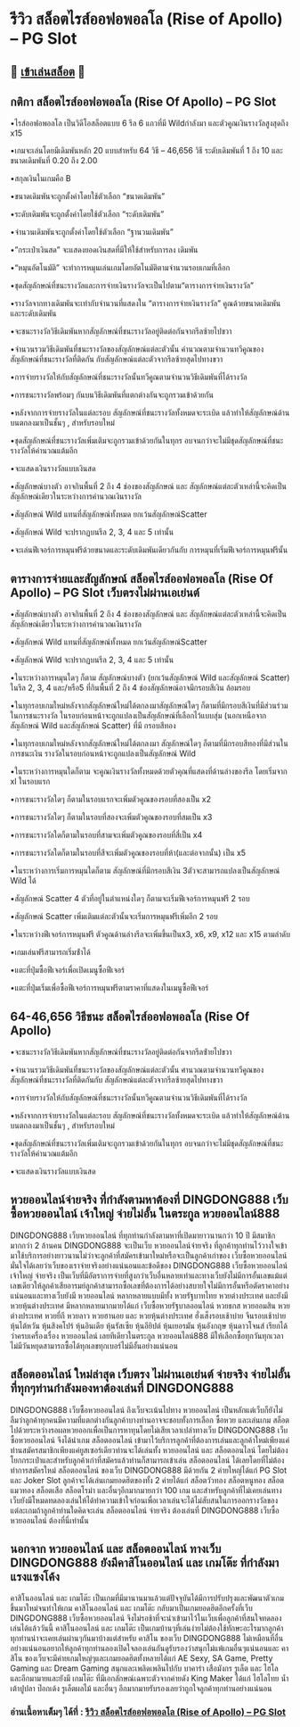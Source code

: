 # รีวิว สล็อตไรส์ออฟอพอลโล (Rise of Apollo) – PG Slot

## 🎰 [เข้าเล่นสล็อต](https://bit.ly/3ryTLaH) 🎰

## กติกา สล็อตไรส์ออฟอพอลโล (Rise Of Apollo) – PG Slot

•ไรส์ออฟอพอลโล เป็นวิดีโอสล็อตแบบ 6 รีล 6 แถวที่มี Wildกําลังมา และตัวคูณเงินรางวัลสูงสุดถึง x15

•เกมจะเล่นโดยมีเดิมพันหลัก 20 แบบสําหรับ 64 วิธี – 46,656 วิธี ระดับเดิมพันที่ 1 ถึง 10 และขนาดเดิมพันที่ 0.20 ถึง 2.00

•สกุลเงินในเกมคือ B

•ขนาดเดิมพันจะถูกตั้งค่าโดยใช้ตัวเลือก “ขนาดเดิมพัน”

•ระดับเดิมพันจะถูกตั้งค่าโดยใช้ตัวเลือก “ระดับเดิมพัน”

•จํานวนเดิมพันจะถูกตั้งค่าโดยใช้ตัวเลือก “ฐานวนเดิมพัน”

•”กระเป๋าเงินสด” จะแสดงยอดเงินสดที่มีให้ใช้สําหรับการลง เดิมพัน

•“หมุนอัตโนมัติ” จะทําการหมุนเล่นเกมโดยอัตโนมัติตามจํานวนรอบเกมที่เลือก

•ชุดสัญลักษณ์ที่ชนะรางวัลและการจ่ายเงินรางวัลจะเป็นไปตาม“ตารางการจ่ายเงินรางวัล”

•รางวัลจากทางเดิมพันจะเท่ากับจํานวนที่แสดงใน “ตารางการจ่ายเงินรางวัล” คูณด้วยขนาดเดิมพันและระดับเดิมพัน

•จะชนะรางวัลวิธีเดิมพันหากสัญลักษณ์ที่ชนะรางวัลอยู่ติดต่อกันจากรีลซ้ายไปขวา

•จํานวนรวมวิธีเดิมพันที่ชนะรางวัลของสัญลักษณ์แต่ละตัวนั้น คํานวณตามจํานวนทวีคูณของสัญลักษณ์ที่ชนะรางวัลที่ติดกัน กับสัญลักษณ์แต่ละตัวจากรีลซ้ายสุดไปทางขวา

•การจ่ายรางวัลให้กับสัญลักษณ์ที่ชนะรางวัลนั้นทวีคูณตามจํานวนวิธีเดิมพันที่ได้รางวัล

•การชนะรางวัลพร้อมๆ กันบนวิธีเดิมพันที่แตกต่างกันจะถูกรวมเข้าด้วยกัน

•หลังจากการจ่ายรางวัลในแต่ละรอบ สัญลักษณ์ที่ชนะรางวัลทั้งหมดจะระเบิด แล้วทําให้สัญลักษณ์ด้านบนตกลงมาเป็นชั้นๆ , สําหรับรอบใหม่

•ชุดสัญลักษณ์ที่ชนะรางวัลเพิ่มเติมจะถูกรวมเข้าด้วยกันในทุกร อบจนกว่าจะไม่มีชุดสัญลักษณ์ที่ชนะรางวัลให้คํานวณแต้มอีก

•จะแสดงเงินรางวัลแบบเงินสด

•สัญลักษณ์บางตัว อาจกินพื้นที่ 2 ถึง 4 ช่องของสัญลักษณ์ และ สัญลักษณ์แต่ละตัวเหล่านี้จะคิดเป็นสัญลักษณ์เดียวในระหว่างการคํานวณเงินรางวัล

•สัญลักษณ์ Wild แทนที่สัญลักษณ์ทั้งหมด ยกเว้นสัญลักษณ์Scatter

•สัญลักษณ์ Wild จะปรากฏบนรีล 2, 3, 4 และ 5 เท่านั้น

•จะเล่นฟีเจอร์การหมุนฟรีด้วยขนาดและระดับเดิมพันเดียวกันกับ การหมุนที่เริ่มฟีเจอร์การหมุนฟรีนั้น

## ตารางการจ่ายและสัญลักษณ์ สล็อตไรส์ออฟอพอลโล (Rise Of Apollo) – PG Slot เว็บตรงไม่ผ่านเอเย่นต์

•สัญลักษณ์บางตัว อาจกินพื้นที่ 2 ถึง 4 ช่องของสัญลักษณ์ และ สัญลักษณ์แต่ละตัวเหล่านี้จะคิดเป็นสัญลักษณ์เดียวในระหว่างการคํานวณเงินรางวัล

•สัญลักษณ์ Wild แทนที่สัญลักษณ์ทั้งหมด ยกเว้นสัญลักษณ์Scatter

•สัญลักษณ์ Wild จะปรากฏบนรีล 2, 3, 4 และ 5 เท่านั้น

•ในระหว่างการหมุนใดๆ ก็ตาม สัญลักษณ์บางตัว (ยกเว้นสัญลักษณ์ Wild และสัญลักษณ์ Scatter) ในรีล 2, 3, 4 และ/หรือ5 ที่กินพื้นที่ 2 ถึง 4 ช่องสัญลักษณ์อาจมีกรอบสีเงิน ล้อมรอบ

•ในทุกรอบเกมใหม่หลังจากสัญลักษณ์ใหม่ได้ตกลงมาสัญลักษณ์ใดๆ ก็ตามที่มีกรอบสีเงินที่มีส่วนร่วมในการชนะรางวัล ในรอบก่อนหน้าจะถูกแปลงเป็นสัญลักษณ์ที่เลือกไว้แบบสุ่ม (นอกเหนือจากสัญลักษณ์ Wild และสัญลักษณ์ Scatter) ที่มี กรอบสีทอง

•ในทุกรอบเกมใหม่หลังจากสัญลักษณ์ใหม่ได้ตกลงมา สัญลักษณ์ใดๆ ก็ตามที่มีกรอบสีทองที่มีส่วนในการชนะเงิน รางวัลในรอบก่อนหน้าจะถูกแปลงเป็นสัญลักษณ์ Wild

•ในระหว่างการหมุนใดก็ตาม จะคูณเงินรางวัลทั้งหมดด้วยตัวคุณที่แสดงที่ด้านล่างของรีล โดยเริ่มจาก xl ในรอบแรก

•การชนะรางวัลใดๆ ก็ตามในรอบแรกจะเพิ่มตัวคูณของรอบที่สองเป็น x2

•การชนะรางวัลใดๆ ก็ตามในรอบที่สองจะเพิ่มตัวคูณของรอบที่สมเป็น x3

•การชนะรางวัลใดก็ตามในรอบที่สามจะเพิ่มตัวคูณของรอบที่สี่เป็น x4

•การชนะรางวัลใดก็ตามในรอบที่สีจะเพิ่มตัวคูณของรอบที่ห้า(และต่อจากนั้น) เป็น x5

•ในระหว่างการเริ่มการหมุนใดก็ตาม สัญลักษณ์ที่มีกรอบสีเงิน 3ตัวจะสามารถแปลงเป็นสัญลักษณ์ Wild ได้

•สัญลักษณ์ Scatter 4 ตัวที่อยู่ในตําแหน่งใดๆ ก็ตามจะเริ่มฟีเจอร์การหมุนฟรี 2 รอบ


•สัญลักษณ์ Scatter เพิ่มเติมแต่ละตัวนั้นจะเริ่มการหมุนฟรีเพิ่มอีก 2 รอบ

•ในระหว่างฟีเจอร์การหมุนฟรี ตัวคูณด้านล่างรีลจะเพิ่มขึ้นเป็นx3, x6, x9, x12 และ x15 ตามลําดับ

•เกมเล่นฟรีสามารถเริ่มซ้ําได้

•แตะที่ปุ่มซื้อฟีเจอร์เพื่อเปิดเมนูซื้อฟีเจอร์

•แตะที่ปุ่มเริ่มเพื่อซื้อฟีเจอร์การหมุนฟรีตามราคาที่แสดงในเมนูซื้อฟีเจอร์

## 64-46,656 วิธีชนะ สล็อตไรส์ออฟอพอลโล (Rise Of Apollo)

•จะชนะรางวัลวิธีเดิมพันหากสัญลักษณ์ที่ชนะรางวัลอยู่ติดต่อกันจากรีลซ้ํายไปขวา

•จํานวนรวมวิธีเดิมพันที่ชนะรางวัลของสัญลักษณ์แต่ละตัวนั้น ศานวณตามจํานวนทวีคูณของสัญลักษณ์ที่ชนะรางวัลที่ติดกันกับ สัญลักษณ์แต่ละตัวจากรีลซ้ายสุดไปทางขวา

•การจ่ายรางวัลให้กับสัญลักษณ์ที่ชนะรางวัลนั้นทวีคูณตามจํานวนวิธีเดิมพันที่ได้รางวัล

•หลังจากการจ่ายรางวัลในแต่ละรอบ สัญลักษณ์ที่ชนะรางวัลทั้งหมดจะระเบิด แล้วทําให้สัญลักษณ์ด้านบนตกลงมาเป็นชั้นๆ , สําหรับรอบใหม่

•ชุดสัญลักษณ์ที่ชนะรางวัลเพิ่มเติมจะถูกรวมเข้าด้วยกันในทุกร อบจนกว่าจะไม่มีชุดสัญลักษณ์ที่ชนะรางวัลให้คํานวณแต้มอีก

•จะแสดงเงินรางวัลแบบเงินสด

## หวยออนไลน์จ่ายจริง ที่กำลังตามหาต้องที่ DINGDONG888 เว็บซื้อหวยออนไลน์ เจ้าใหญ่ จ่ายไม่อั้น ในตระกูล หวยออนไลน์888
DINGDONG888 เว็บหวยออนไลน์ ที่ทุกท่านกำลังตามหาที่เปิดมายาวนานกว่า 10  ปี มีสมาชิกมากกว่า 2 ล้านคน DINGDONG888 จะเป็นเว็บ หวยออนไลน์จ่ายจริง ที่ลูกค้าทุกท่านไว้วางใจเข้ามาใช้บริการอย่างยาวนานไม่ว่าจะลูกค้าที่สมัครเข้ามาใหม๋หรือจะเป็นลูกค้าเก่าของ เว็บซื้อหวยออนไลน์ มั่นใจได้เลยว่าเว็บของเราจ่ายจริงอย่างแน่นอนและข้อดีของ DINGDONG888 เว็บซื้อหวยออนไลน์ เจ้าใหญ่ จ่ายจริง เป็นเว็บที่มีอัตราการจ่ายที่สูงกว่าเว็บอื่นหลายเท่าและทางเว็บยังไม่มีการอั้นเลขแม้แต่เลขเดียวให้ลูกค้าเสียอารมย์ลูกค้าสามารถซื้อเลขที่ต้องการได้อย่างสบายใจไม่มีการอั้นหรือตัดราคาอย่างแน่นอนและทางเว็บยังมี หวยออนไลน์ หลากหลายแบบมีทั้ง หวยรัฐบาทไทย หวยต่างประเทศ และยังมี หวยหุ้นต่างประเทศ มีหลากหลายมากมายได้แก่ เว็บซื้อหวยรัฐบาลออนไลน์ หวยธกส หวยออมสิน หวยต่างประเทศ หวยยี่กี หวยลาว หวยฮานอย และ หวยหุ้นต่างประเทศ ฮั่งเส็งรอบเช้าบ่าย จีนรอบเช้าบ่าย หุ้นไต้หวัน หุ้นสิงคโปร์ หุ้นอินเดีย หุ้นรัสเซีย หุ้นอียิปต์ หุ้นเยอรมัน หุ้นอังกฤษ หุ้นดาวโจนส์ เรียกได้ว่าครบเครื่องเรื่อง หวยออนไลน์ เลยทีเดียวในตระกูล หวยออนไลน์888 มีให้เลือกซื้อทุกวันทุกเวลาไม่มีวันหยุดสามารถซื้อได้ทุกเลขทุกเบอร์ไม่มีอั้นอย่างแน่นอน

## สล็อตออนไลน์ ใหม่ล่าสุด เว็บตรง ไม่ผ่านเอเย่นต์ จ่ายจริง จ่ายไม่อั้น ที่ทุกๆท่านกำลังมองหาต้องเล่นที่ DINGDONG888
DINGDONG888 เว็บซื้อหวยออนไลน์ ถึงเว็บจะเน้นไปทาง หวยออนไลน์ เป็นหลักแต่เว็บก็ยังไม่ลืมว่าลูกค้าทุกคนมีความที่แตกต่างกันลูกค้าบางท่านอาจจะชอบทั้งการเลือก ซื้อหวย และเล่นเกม สล็อต ไปด้วยระหว่างรอผลหวยออกเพื่อเป็นการหาทุนโดยไม่เสียเวลาเปล่าทางเว็บ DINGDONG888 เว็บซื้อหวยออนไลน์ จึงได้นำเกม สล็อตออนไลน์ เข้ามาไว้บริการลูกค้าที่ต้องการเล่นและลูกค้าใหม่เพียงแค่ท่านสมัครสมาชิกเพียงแค่ยูสเซอร์เดียวท่านจะได้เล่นทั้ง หวยออนไลน์ และ สล็อตออนไลน์ โดยไม่ต้องโยกกระเป๋าและสำหรับลูกค้าเก่าที่สมัครแล้วท่านก็สามารถเข้าเล่น สล็อตออนไลน์ ได้เลยโดยที่ไม่ต้องทำการสมัครใหม่ สล็อตออนไลน์ ของเว็บ DINGDONG888 มีด้วยกัน 2 ค่ายใหญ่ได้แก่ PG Slot และ Joker Slot ลูกค้าจะได้เล่นเกมยอดฮิตของทั้ง 2 ค่ายได้แก่  สล็อตวัวทอง สล็อตหนูทอง สล็อตแมวทอง สล็อตเสือ สล็อตโรม่า และอื่นๆอีกมากมายกว่า 100 เกม และสำหรับลูกค้าที่ไม่เคยเล่นทางเว็บยังมีโหมดทดลองเล่นให้ได้ทำความเข้าใจก่อนเพื่อเวลาเล่นจะได้ไม่สับสนในการออกรางวัลของแต่ละเกมถ้าลูกค้าท่านใดคิดจะเล่น สล็อตออนไลน์ จ่ายจริง ต้องเล่นที่ DINGDONG888 เว็บซื้อหวยออนไลน์ ต้องที่นี่เท่านั้น

## นอกจาก หวยออนไลน์ และ สล็อตออนไลน์ ทางเว็บ DINGDONG888 ยังมีคาสิโนออนไลน์ และ เกมโต๊ะ ที่กำลังมาแรงแซงโค้ง
คาสิโนออนไลน์ และ เกมโต๊ะ เป็นเกมที่มีมานานมาแล้วแต่ปัจจุบันได้มีการปรับปรุงและพัฒนาตัวเกมขึ้นมาใหม่จนทำให้เกม คาสิโนออนไลน์ และ เกมโต๊ะ กลับมาเป็นเกมยอดฮิตอีกครั้งที่เว็บ DINGDONG888 เว็บซื้อหวยออนไลน์ จึงไม่รอช้าที่จะนำเข้ามาไว้ในเว็บเพื่อลูกค้าที่สนใจทดลองเล่นได้แล้ววันนี้ คาสิโนออนไลน์ และ เกมโต๊ะ เป็นเกมบ้านๆที่เล่นง่ายไม่ต้องใช้ทักษะอะไรมากลูกค้าทุกท่านน่าจะเคยเล่นผ่านๆกันมาบ้างแต่สำหรับ คาสิโน ของเว็บ DINGDONG888 ไม่เหมือนที่อื่นอย่างแน่นอนอยากให้ลูกค้าทุกท่านลองเปิดใจลองเล่นกันดูรับรองว่าสนุกไม่แพ้เกมอื่นๆแน่นอนและ คาสิโน ของเว็บจะมีค่ายเกมใหญ่ๆและเกมยอดฮิตทั้งหลายได้แก่ AE Sexy, SA Game, Pretty Gaming และ Dream Gaming สนุกและเพลิดเพลินไปกับ บาคาร่า เสือมังกร รูเล็ต และ ไฮโล และอีกมามายและยังมี เกมโต๊ะ ที่มีเอกลักษณ์เฉพาะตัวจากค่ายดัง  King Maker ได้แก่ ไฮโลไทย น้ำเต้าปูปลา ป๊อกเด้ง รูเล็ตผลไม้ และอื่นๆ อีกมากมายรับรองเลยว่าถูกใจลูกค้าทุกท่านอย่างแน่นอน

### อ่านเนื้อหาเต็มๆ ได้ที่ : [รีวิว สล็อตไรส์ออฟอพอลโล (Rise of Apollo) – PG Slot](https://dingdong888.co/pg-slot/rise-of-apollo/)
